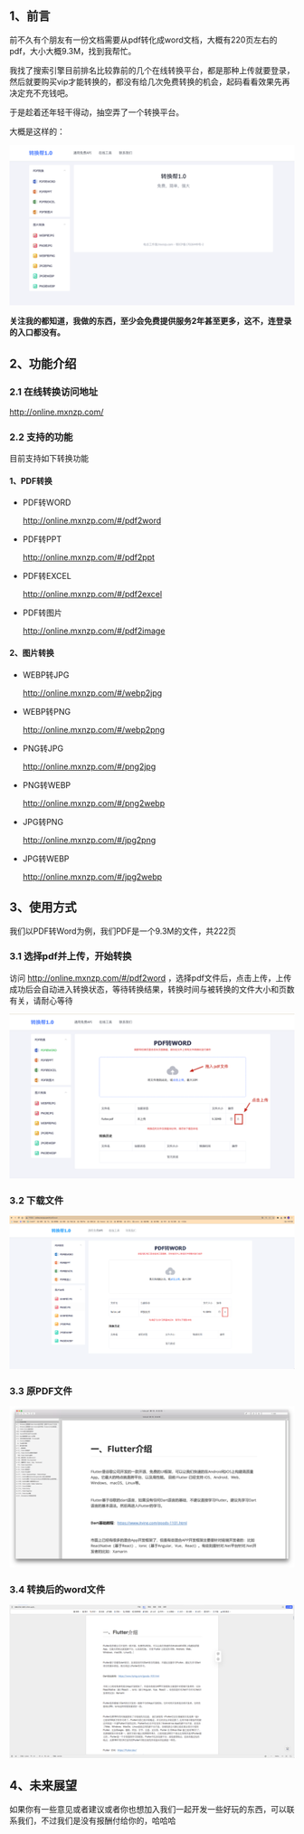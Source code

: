 ## 1、前言

前不久有个朋友有一份文档需要从pdf转化成word文档，大概有220页左右的pdf，大小大概9.3M，找到我帮忙。

我找了搜索引擎目前排名比较靠前的几个在线转换平台，都是那种上传就要登录，然后就要购买vip才能转换的，都没有给几次免费转换的机会，起码看看效果先再决定充不充钱吧。

于是趁着还年轻干得动，抽空弄了一个转换平台。

大概是这样的：

![image-20231225140836559](./images/image-20231225140836559.png)

**关注我的都知道，我做的东西，至少会免费提供服务2年甚至更多，这不，连登录的入口都没有。**

## 2、功能介绍

### 2.1 在线转换访问地址

http://online.mxnzp.com/

### 2.2 支持的功能

目前支持如下转换功能

#### 1、PDF转换

+ PDF转WORD

  http://online.mxnzp.com/#/pdf2word

+ PDF转PPT

  http://online.mxnzp.com/#/pdf2ppt

+ PDF转EXCEL

  http://online.mxnzp.com/#/pdf2excel

+ PDF转图片

  http://online.mxnzp.com/#/pdf2image

#### 2、图片转换

+ WEBP转JPG

  http://online.mxnzp.com/#/webp2jpg

+ WEBP转PNG

  http://online.mxnzp.com/#/webp2png

+ PNG转JPG

  http://online.mxnzp.com/#/png2jpg

+ PNG转WEBP

  http://online.mxnzp.com/#/png2webp

+ JPG转PNG

  http://online.mxnzp.com/#/jpg2png

+ JPG转WEBP

  http://online.mxnzp.com/#/jpg2webp

## 3、使用方式

我们以PDF转Word为例，我们PDF是一个9.3M的文件，共222页

### 3.1 选择pdf并上传，开始转换

访问 http://online.mxnzp.com/#/pdf2word ，选择pdf文件后，点击上传，上传成功后会自动进入转换状态，等待转换结果，转换时间与被转换的文件大小和页数有关，请耐心等待

![image-20231225140212851](./images/image-20231225140212851.png)

### 3.2 下载文件

![image-20231225141104154](./images/image-20231225141104154.png)

### 3.3 原PDF文件

![image-20231225141146026](./images/image-20231225141146026.png)

### 3.4 转换后的word文件

![image-20231225141246099](./images/image-20231225141246099.png)

## 4、未来展望

如果你有一些意见或者建议或者你也想加入我们一起开发一些好玩的东西，可以联系我们，不过我们是没有报酬付给你的，哈哈哈